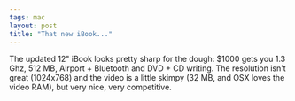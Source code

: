 ```yaml
---
tags: mac
layout: post
title: "That new iBook..."
---
```




The updated 12" iBook looks pretty sharp for the dough: $1000 gets you 1.3 Ghz, 512 MB, Airport + Bluetooth and DVD + CD writing. The resolution isn't great (1024x768) and the video is a little skimpy (32 MB, and OSX loves the video RAM), but very nice, very competitive.


